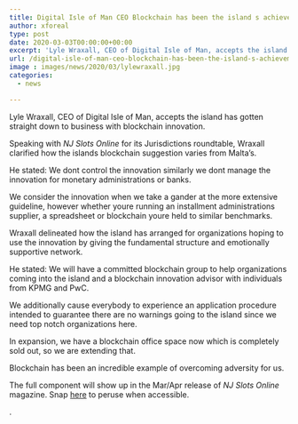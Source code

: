 ```yaml
---
title: Digital Isle of Man CEO Blockchain has been the island s achievement story
author: xforeal 
type: post
date: 2020-03-03T00:00:00+00:00
excerpt: 'Lyle Wraxall, CEO of Digital Isle of Man, accepts the island has gotten straight down to business with blockchain technology '
url: /digital-isle-of-man-ceo-blockchain-has-been-the-island-s-achievement-story/
image : images/news/2020/03/lylewraxall.jpg
categories:
  - news

---
```

Lyle Wraxall, CEO of Digital Isle of Man, accepts the island has gotten straight down to business with blockchain innovation. 

Speaking with _NJ Slots Online_ for its Jurisdictions roundtable, Wraxall clarified how the islands blockchain suggestion varies from Malta&#8217;s. 

He stated: We dont control the innovation similarly we dont manage the innovation for monetary administrations or banks. 

We consider the innovation when we take a gander at the more extensive guideline, however whether youre running an installment administrations supplier, a spreadsheet or blockchain youre held to similar benchmarks. 

Wraxall delineated how the island has arranged for organizations hoping to use the innovation by giving the fundamental structure and emotionally supportive network. 

He stated: We will have a committed blockchain group to help organizations coming into the island and a blockchain innovation advisor with individuals from KPMG and PwC. 

We additionally cause everybody to experience an application procedure intended to guarantee there are no warnings going to the island since we need top notch organizations here. 

In expansion, we have a blockchain office space now which is completely sold out, so we are extending that. 

Blockchain has been an incredible example of overcoming adversity for us. 

The full component will show up in the Mar/Apr release of _NJ Slots Online_ magazine. Snap [here][1] to peruse when accessible. 

.

 [1]: #